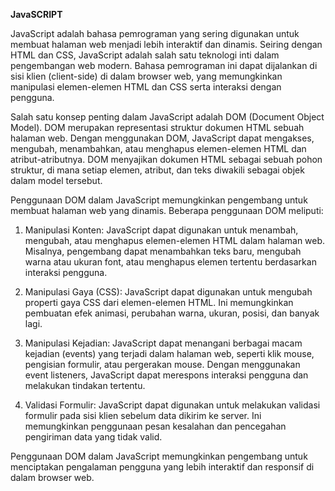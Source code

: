 **JavaSCRIPT**

JavaScript adalah bahasa pemrograman yang sering digunakan untuk membuat halaman web menjadi lebih interaktif dan dinamis. Seiring dengan HTML dan CSS, JavaScript adalah salah satu teknologi inti dalam pengembangan web modern. Bahasa pemrograman ini dapat dijalankan di sisi klien (client-side) di dalam browser web, yang memungkinkan manipulasi elemen-elemen HTML dan CSS serta interaksi dengan pengguna.

Salah satu konsep penting dalam JavaScript adalah DOM (Document Object Model). DOM merupakan representasi struktur dokumen HTML sebuah halaman web. Dengan menggunakan DOM, JavaScript dapat mengakses, mengubah, menambahkan, atau menghapus elemen-elemen HTML dan atribut-atributnya. DOM menyajikan dokumen HTML sebagai sebuah pohon struktur, di mana setiap elemen, atribut, dan teks diwakili sebagai objek dalam model tersebut.

Penggunaan DOM dalam JavaScript memungkinkan pengembang untuk membuat halaman web yang dinamis. Beberapa penggunaan DOM meliputi:

1. Manipulasi Konten: JavaScript dapat digunakan untuk menambah, mengubah, atau menghapus elemen-elemen HTML dalam halaman web. Misalnya, pengembang dapat menambahkan teks baru, mengubah warna atau ukuran font, atau menghapus elemen tertentu berdasarkan interaksi pengguna.

2. Manipulasi Gaya (CSS): JavaScript dapat digunakan untuk mengubah properti gaya CSS dari elemen-elemen HTML. Ini memungkinkan pembuatan efek animasi, perubahan warna, ukuran, posisi, dan banyak lagi.

3. Manipulasi Kejadian: JavaScript dapat menangani berbagai macam kejadian (events) yang terjadi dalam halaman web, seperti klik mouse, pengisian formulir, atau pergerakan mouse. Dengan menggunakan event listeners, JavaScript dapat merespons interaksi pengguna dan melakukan tindakan tertentu.

4. Validasi Formulir: JavaScript dapat digunakan untuk melakukan validasi formulir pada sisi klien sebelum data dikirim ke server. Ini memungkinkan penggunaan pesan kesalahan dan pencegahan pengiriman data yang tidak valid.

Penggunaan DOM dalam JavaScript memungkinkan pengembang untuk menciptakan pengalaman pengguna yang lebih interaktif dan responsif di dalam browser web.
